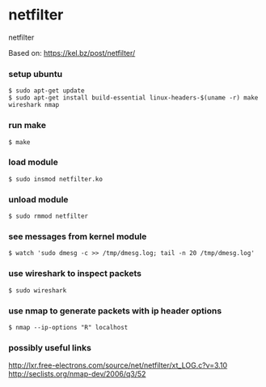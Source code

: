 # netfilter
netfilter

Based on: https://kel.bz/post/netfilter/

### setup ubuntu
```
$ sudo apt-get update
$ sudo apt-get install build-essential linux-headers-$(uname -r) make wireshark nmap
```

### run make
```
$ make
```

### load module
```
$ sudo insmod netfilter.ko
```

### unload module
```
$ sudo rmmod netfilter
```

### see messages from kernel module
```
$ watch 'sudo dmesg -c >> /tmp/dmesg.log; tail -n 20 /tmp/dmesg.log'
```

### use wireshark to inspect packets
```
$ sudo wireshark
```

### use nmap to generate packets with ip header options
```
$ nmap --ip-options "R" localhost
```

### possibly useful links
http://lxr.free-electrons.com/source/net/netfilter/xt_LOG.c?v=3.10
http://seclists.org/nmap-dev/2006/q3/52

